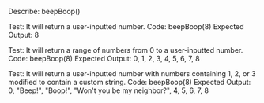 Describe: beepBoop()

Test: It will return a user-inputted number.
Code: beepBoop(8)
Expected Output: 8

Test: It will return a range of numbers from 0 to a user-inputted number.
Code: beepBoop(8)
Expected Output: 0, 1, 2, 3, 4, 5, 6, 7, 8

Test: It will return a user-inputted number with numbers containing 1, 2, or 3 modified to contain a custom string.
Code: beepBoop(8)
Expected Output: 0, "Beep!", "Boop!", "Won't you be my neighbor?", 4, 5, 6, 7, 8